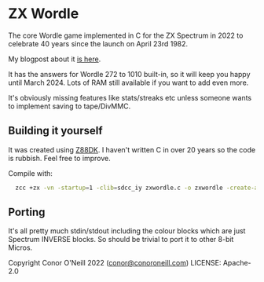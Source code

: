 # ZX Wordle
The core Wordle game implemented in C for the ZX Spectrum in 2022 to celebrate 40 years since the launch on April 23rd 1982.

My blogpost about it [is here](https://conoroneill.net/2022/03/26/celebrating-40-years-of-sinclair-zx-spectrum-with-zx-wordle/).

It has the answers for Wordle 272 to 1010 built-in, so it will keep you happy until March 2024. Lots of RAM still available if you want to add even more.

It's obviously missing features like stats/streaks etc unless someone wants to implement saving to tape/DivMMC.

## Building it yourself
It was created using [Z88DK](https://github.com/z88dk/z88dk/). I haven't written C in over 20 years so the code is rubbish. Feel free to improve.

Compile with:

```bash
  zcc +zx -vn -startup=1 -clib=sdcc_iy zxwordle.c -o zxwordle -create-app
```

## Porting
It's all pretty much stdin/stdout including the colour blocks which are just Spectrum INVERSE blocks. So should be trivial to port it to other 8-bit Micros.

 Copyright Conor O'Neill 2022 (conor@conoroneill.com)
 LICENSE: Apache-2.0
 